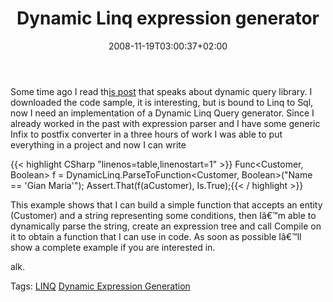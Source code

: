 ﻿---
title: "Dynamic Linq expression generator"
description: ""
date: 2008-11-19T03:00:37+02:00
draft: false
tags: [LINQ]
categories: [LINQ]
---
Some time ago I read th[is post](http://weblogs.asp.net/scottgu/archive/2008/01/07/dynamic-linq-part-1-using-the-linq-dynamic-query-library.aspx) that speaks about dynamic query library. I downloaded the code sample, it is interesting, but is bound to Linq to Sql, now I need an implementation of a Dynamic Linq Query generator. Since I already worked in the past with expression parser and I have some generic Infix to postfix converter in a three hours of work I was able to put everything in a project and now I can write

{{< highlight CSharp "linenos=table,linenostart=1" >}}
Func<Customer, Boolean> f = DynamicLinq.ParseToFunction<Customer, Boolean>("Name == 'Gian Maria'");
Assert.That(f(aCustomer), Is.True);{{< / highlight >}}

<!-- Code inserted with Steve Dunn's Windows Live Writer Code Formatter Plugin.  http://dunnhq.com -->

This example shows that I can build a simple function that accepts an entity (Customer) and a string representing some conditions, then Iâ€™m able to dynamically parse the string, create an expression tree and call Compile on it to obtain a function that I can use in code. As soon as possible Iâ€™ll show a complete example if you are interested in.

alk.

Tags: [LINQ](http://technorati.com/tag/LINQ) [Dynamic Expression Generation](http://technorati.com/tag/Dynamic%20Expression%20Generation)
